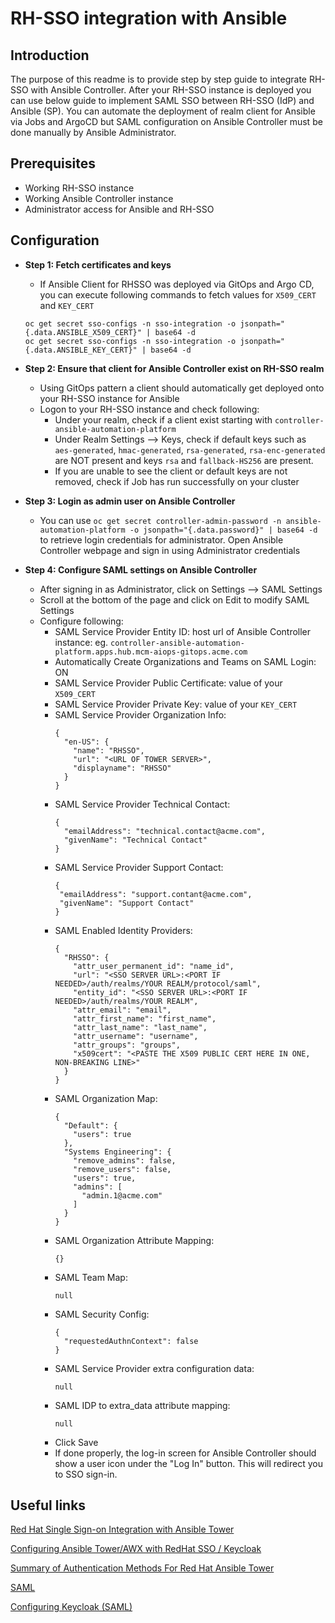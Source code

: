 # RH-SSO integration with Ansible

## Introduction
The purpose of this readme is to provide step by step guide to integrate RH-SSO with Ansible Controller. After your RH-SSO instance is deployed you can use below guide to implement SAML SSO between RH-SSO (IdP) and Ansible (SP). You can automate the deployment of realm client for Ansible via Jobs and ArgoCD but SAML configuration on Ansible Controller must be done manually by Ansible Administrator.

## Prerequisites 
- Working RH-SSO instance
- Working Ansible Controller instance
- Administrator access for Ansible and RH-SSO

## Configuration
* **Step 1: Fetch certificates and keys**
  * If Ansible Client for RHSSO was deployed via GitOps and Argo CD, you can execute following commands to fetch values for `X509_CERT` and `KEY_CERT`
  ```
  oc get secret sso-configs -n sso-integration -o jsonpath="{.data.ANSIBLE_X509_CERT}" | base64 -d
  oc get secret sso-configs -n sso-integration -o jsonpath="{.data.ANSIBLE_KEY_CERT}" | base64 -d
  ```

* **Step 2: Ensure that client for Ansible Controller exist on RH-SSO realm**
  * Using GitOps pattern a client should automatically get deployed onto your RH-SSO instance for Ansible
  * Logon to your RH-SSO instance and check following:
    * Under your realm, check if a client exist starting with `controller-ansible-automation-platform`
    * Under Realm Settings --> Keys, check if default keys such as `aes-generated`, `hmac-generated`, `rsa-generated`, `rsa-enc-generated` are NOT present and keys `rsa` and `fallback-HS256` are present.
    * If you are unable to see the client or default keys are not removed, check if Job has run successfully on your cluster
    
* **Step 3: Login as admin user on Ansible Controller**
  * You can use `oc get secret controller-admin-password -n ansible-automation-platform -o jsonpath="{.data.password}" | base64 -d` to retrieve login credentials for administrator. Open Ansible Controller webpage and sign in using Administrator credentials

* **Step 4: Configure SAML settings on Ansible Controller**
  * After signing in as Administrator, click on Settings --> SAML Settings
  * Scroll at the bottom of the page and click on Edit to modify SAML Settings
  * Configure following:
    * SAML Service Provider Entity ID: host url of Ansible Controller instance: eg. `controller-ansible-automation-platform.apps.hub.mcm-aiops-gitops.acme.com`
    * Automatically Create Organizations and Teams on SAML Login: ON
    * SAML Service Provider Public Certificate: value of your `X509_CERT`
    * SAML Service Provider Private Key: value of your `KEY_CERT`
    * SAML Service Provider Organization Info:
      ```
      {
        "en-US": {
          "name": "RHSSO",
          "url": "<URL OF TOWER SERVER>",
          "displayname": "RHSSO"
        }
      }
    * SAML Service Provider Technical Contact:
      ```
      {
        "emailAddress": "technical.contact@acme.com",
        "givenName": "Technical Contact"
      }
    * SAML Service Provider Support Contact:
      ```
      {
       "emailAddress": "support.contant@acme.com",
       "givenName": "Support Contact"
      }
    * SAML Enabled Identity Providers:
      ```
      {
        "RHSSO": {
          "attr_user_permanent_id": "name_id",
          "url": "<SSO SERVER URL>:<PORT IF NEEDED>/auth/realms/YOUR REALM/protocol/saml",
          "entity_id": "<SSO SERVER URL>:<PORT IF NEEDED>/auth/realms/YOUR REALM",
          "attr_email": "email",
          "attr_first_name": "first_name",
          "attr_last_name": "last_name",
          "attr_username": "username",
          "attr_groups": "groups",
          "x509cert": "<PASTE THE X509 PUBLIC CERT HERE IN ONE, NON-BREAKING LINE>"
        }
      }
    * SAML Organization Map:
      ```
      {
        "Default": {
          "users": true
        },
        "Systems Engineering": {
          "remove_admins": false,
          "remove_users": false,
          "users": true,
          "admins": [
            "admin.1@acme.com"
          ]
        }
      }
    * SAML Organization Attribute Mapping:
      ```
      {}
    * SAML Team Map:
      ```
      null
    * SAML Security Config:
      ```
      {
        "requestedAuthnContext": false
      }
    * SAML Service Provider extra configuration data:
      ```
      null
    * SAML IDP to extra_data attribute mapping:
      ```
      null
    * Click Save
    * If done properly, the log-in screen for Ansible Controller should show a user icon under the "Log In" button. This will redirect you to SSO sign-in.


## Useful links
[Red Hat Single Sign-on Integration with Ansible Tower](https://www.ansible.com/blog/red-hat-single-sign-on-integration-with-ansible-tower)

[Configuring Ansible Tower/AWX with RedHat SSO / Keycloak](https://josh-tracy.github.io/Ansible_Tower_RedHatSSO/)

[Summary of Authentication Methods For Red Hat Ansible Tower](https://www.ansible.com/blog/summary-of-authentication-methods-in-red-hat-ansible-tower)

[SAML](https://github.com/ansible/awx/blob/devel/docs/auth/saml.md)

[Configuring Keycloak (SAML)](https://www.rancher.co.jp/docs/rancher/v2.x/en/admin-settings/authentication/keycloak/)
